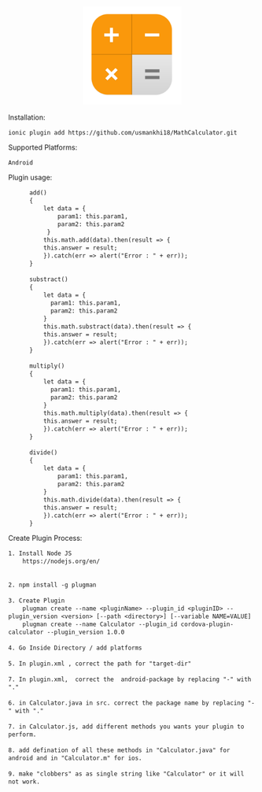 <p align="center">
  <img width="200" height="200" src="https://github.com/usmankhi18/CalculatorApp/blob/master/resources/icon.png">
</p>

Installation:

    ionic plugin add https://github.com/usmankhi18/MathCalculator.git


Supported Platforms:

    Android


Plugin usage:

          add()
          {
              let data = {
                  param1: this.param1,
                  param2: this.param2
               }
              this.math.add(data).then(result => {
              this.answer = result;
              }).catch(err => alert("Error : " + err));
          }
          
          substract()
          {
              let data = {
                param1: this.param1,
                param2: this.param2
              }
              this.math.substract(data).then(result => {
              this.answer = result;
              }).catch(err => alert("Error : " + err));
          }

          multiply()
          {
              let data = {
                param1: this.param1,
                param2: this.param2
              }
              this.math.multiply(data).then(result => {
              this.answer = result;
              }).catch(err => alert("Error : " + err));
          }
  
          divide()
          {
              let data = {
                  param1: this.param1,
                  param2: this.param2
              }
              this.math.divide(data).then(result => {
              this.answer = result;
              }).catch(err => alert("Error : " + err));
          }
            
Create Plugin Process: 

    1. Install Node JS
        https://nodejs.org/en/


    2. npm install -g plugman

    3. Create Plugin
        plugman create --name <pluginName> --plugin_id <pluginID> --plugin_version <version> [--path <directory>] [--variable NAME=VALUE]
        plugman create --name Calculator --plugin_id cordova-plugin-calculator --plugin_version 1.0.0

    4. Go Inside Directory / add platforms

    5. In plugin.xml , correct the path for "target-dir"

    7. In plugin.xml,  correct the  android-package by replacing "-" with "."

    6. in Calculator.java in src. correct the package name by replacing "-" with "."

    7. in Calculator.js, add different methods you wants your plugin to perform.

    8. add defination of all these methods in "Calculator.java" for android and in "Calculator.m" for ios. 

    9. make "clobbers" as as single string like "Calculator" or it will not work.

